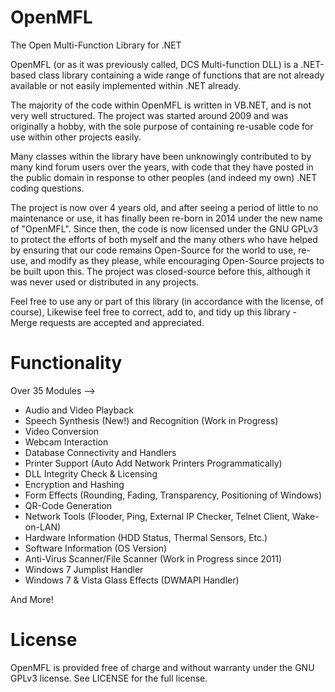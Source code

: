 OpenMFL
============
The Open Multi-Function Library for .NET

OpenMFL (or as it was previously called, DCS Multi-function DLL) is a .NET-based class library 
 containing a wide range of functions that are not already available or not easily implemented 
 within .NET already.

The majority of the code within OpenMFL is written in VB.NET, and is not very well structured. 
The project was started around 2009 and was originally a hobby, with the sole purpose of 
containing re-usable code for use within other projects easily. 

Many classes within the library have been unknowingly contributed to by many kind forum users 
over the years, with code that they have posted in the public domain in response to other 
peoples (and indeed my own) .NET coding questions.

The project is now over 4 years old, and after seeing a period of little to no maintenance or 
use, it has finally been re-born in 2014 under the new name of "OpenMFL". Since then, the code 
is now licensed under the GNU GPLv3 to protect the efforts of both myself and the many others 
who have helped by ensuring that our code remains Open-Source for the world to use, re-use, 
and modify as they please, while encouraging Open-Source projects to be built upon this. The 
project was closed-source before this, although it was never used or distributed in any 
projects.

Feel free to use any or part of this library (in accordance with the license, of course), 
Likewise feel free to correct, add to, and tidy up this library - Merge requests are accepted 
and appreciated.

Functionality
============
Over 35 Modules --> 
  - Audio and Video Playback
  - Speech Synthesis (New!) and Recognition (Work in Progress)
  - Video Conversion
  - Webcam Interaction
  - Database Connectivity and Handlers
  - Printer Support (Auto Add Network Printers Programmatically)
  - DLL Integrity Check & Licensing
  - Encryption and Hashing
  - Form Effects (Rounding, Fading, Transparency, Positioning of Windows)
  - QR-Code Generation
  - Network Tools (Flooder, Ping, External IP Checker, Telnet Client, Wake-on-LAN)
  - Hardware Information (HDD Status, Thermal Sensors, Etc.)
  - Software Information (OS Version)
  - Anti-Virus Scanner/File Scanner (Work in Progress since 2011)
  - Windows 7 Jumplist Handler
  - Windows 7 & Vista Glass Effects (DWMAPI Handler)

And More!

License
============
OpenMFL is provided free of charge and without warranty under the GNU GPLv3 license. 
See LICENSE for the full license.
